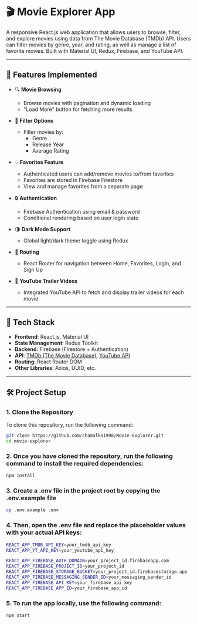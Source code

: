 # 🎬 Movie Explorer App

A responsive React.js web application that allows users to browse, filter, and explore movies using data from The Movie Database (TMDb) API. Users can filter movies by genre, year, and rating, as well as manage a list of favorite movies. Built with Material UI, Redux, Firebase, and YouTube API.

---

## 🚀 Features Implemented

- 🔍 **Movie Browsing**

  - Browse movies with pagination and dynamic loading
  - "Load More" button for fetching more results

- 🎯 **Filter Options**

  - Filter movies by:
    - Genre
    - Release Year
    - Average Rating

- 💡 **Favorites Feature**

  - Authenticated users can add/remove movies to/from favorites
  - Favorites are stored in Firebase Firestore
  - View and manage favorites from a separate page

- 🔒 **Authentication**

  - Firebase Authentication using email & password
  - Conditional rendering based on user login state

- 🌗 **Dark Mode Support**

  - Global light/dark theme toggle using Redux

- 🧭 **Routing**

  - React Router for navigation between Home, Favorites, Login, and Sign Up

- 🎥 **YouTube Trailer Videos**
  - Integrated YouTube API to fetch and display trailer videos for each movie

---

## 🔧 Tech Stack

- **Frontend**: React.js, Material UI
- **State Management**: Redux Toolkit
- **Backend**: Firebase (Firestore + Authentication)
- **API**: [TMDb (The Movie Database)](https://www.themoviedb.org/), [YouTube API](https://developers.google.com/youtube/v3)
- **Routing**: React Router DOM
- **Other Libraries**: Axios, UUID, etc.

---

## 🛠️ Project Setup

### 1. Clone the Repository

To clone this repository, run the following command:

```bash
git clone https://github.com/chamalka1998/Movie-Explorer.git
cd movie-explorer
```

### 2. Once you have cloned the repository, run the following command to install the required dependencies:

```bash
npm install
```

### 3. Create a .env file in the project root by copying the .env.example file

```bash
cp .env.example .env
```

### 4. Then, open the .env file and replace the placeholder values with your actual API keys:

```bash
REACT_APP_TMDB_API_KEY=your_tmdb_api_key
REACT_APP_YT_API_KEY=your_youtube_api_key

REACT_APP_FIREBASE_AUTH_DOMAIN=your_project_id.firebaseapp.com
REACT_APP_FIREBASE_PROJECT_ID=your_project_id
REACT_APP_FIREBASE_STORAGE_BUCKET=your_project_id.firebasestorage.app
REACT_APP_FIREBASE_MESSAGING_SENDER_ID=your_messaging_sender_id
REACT_APP_FIREBASE_API_KEY=your_firebase_api_key
REACT_APP_FIREBASE_APP_ID=your_firebase_app_id
```

### 5. To run the app locally, use the following command:

```bash
npm start
```
